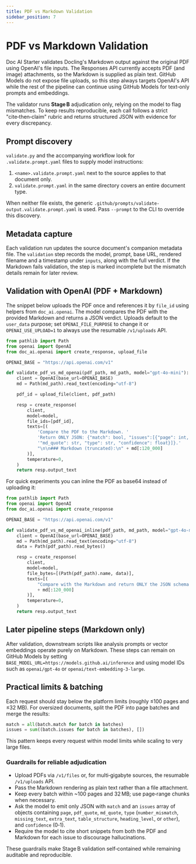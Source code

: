 ```yaml
---
title: PDF vs Markdown Validation
sidebar_position: 7
---
```


# PDF vs Markdown Validation

Doc AI Starter validates Docling's Markdown output against the original PDF using OpenAI's file inputs. The Responses API currently accepts PDF (and image) attachments, so the Markdown is supplied as plain text. GitHub Models do not expose file uploads, so this step always targets OpenAI's API while the rest of the pipeline can continue using GitHub Models for text‑only prompts and embeddings.

The validator runs **Stage B** adjudication only, relying on the model to flag mismatches. To keep results reproducible, each call follows a strict "cite‑then‑claim" rubric and returns structured JSON with evidence for every discrepancy.

## Prompt discovery

`validate.py` and the accompanying workflow look for `.validate.prompt.yaml` files
to supply model instructions:

1. `<name>.validate.prompt.yaml` next to the source applies to that document only.
2. `validate.prompt.yaml` in the same directory covers an entire document type.

When neither file exists, the generic
`.github/prompts/validate-output.validate.prompt.yaml` is used. Pass `--prompt`
to the CLI to override this discovery.

## Metadata capture

Each validation run updates the source document's companion metadata file. The
`validation` step records the model, prompt, base URL, rendered filename and a
timestamp under `inputs`, along with the full verdict. If the Markdown fails
validation, the step is marked incomplete but the mismatch details remain for
later review.

## Validation with OpenAI (PDF + Markdown)

The snippet below uploads the PDF once and references it by `file_id` using
helpers from `doc_ai.openai`. The model compares the PDF with the provided
Markdown and returns a JSON verdict. Uploads default to the `user_data`
purpose; set `OPENAI_FILE_PURPOSE` to change it or `OPENAI_USE_UPLOAD=1` to
always use the resumable `/v1/uploads` API.

```python
from pathlib import Path
from openai import OpenAI
from doc_ai.openai import create_response, upload_file

OPENAI_BASE = "https://api.openai.com/v1"

def validate_pdf_vs_md_openai(pdf_path, md_path, model="gpt-4o-mini"):
    client = OpenAI(base_url=OPENAI_BASE)
    md = Path(md_path).read_text(encoding="utf-8")

    pdf_id = upload_file(client, pdf_path)

    resp = create_response(
        client,
        model=model,
        file_ids=[pdf_id],
        texts=[(
            'Compare the PDF to the Markdown. '
            'Return ONLY JSON: {"match": bool, "issues":[{"page": int, "pdf_quote": str, '
            '"md_quote": str, "type": str, "confidence": float}]}.'
            "\n\n### Markdown (truncated):\n" + md[:120_000]
        )],
        temperature=0,
    )
    return resp.output_text
```

For quick experiments you can inline the PDF as base64 instead of uploading it:

```python
from pathlib import Path
from openai import OpenAI
from doc_ai.openai import create_response

OPENAI_BASE = "https://api.openai.com/v1"

def validate_pdf_vs_md_openai_inline(pdf_path, md_path, model="gpt-4o-mini"):
    client = OpenAI(base_url=OPENAI_BASE)
    md = Path(md_path).read_text(encoding="utf-8")
    data = Path(pdf_path).read_bytes()

    resp = create_response(
        client,
        model=model,
        file_bytes=[(Path(pdf_path).name, data)],
        texts=[(
            "Compare with the Markdown and return ONLY the JSON schema above.\n\n"
            + md[:120_000]
        )],
        temperature=0,
    )
    return resp.output_text
```

## Later pipeline steps (Markdown only)

After validation, downstream scripts like analysis prompts or vector embeddings operate purely on Markdown. These steps can remain on GitHub Models by setting `BASE_MODEL_URL=https://models.github.ai/inference` and using model IDs such as `openai/gpt-4o` or `openai/text-embedding-3-large`.

## Practical limits & batching

Each request should stay below the platform limits (roughly ≤100 pages and ≤32 MB). For oversized documents, split the PDF into page batches and merge the results:

```python
match = all(batch.match for batch in batches)
issues = sum((batch.issues for batch in batches), [])
```

This pattern keeps every request within model limits while scaling to very large files.

### Guardrails for reliable adjudication

- Upload PDFs via `/v1/files` or, for multi‑gigabyte sources, the resumable `/v1/uploads` API.
- Pass the Markdown rendering as plain text rather than a file attachment.
- Keep every batch within ~100 pages and 32 MB; use page‑range chunks when necessary.
- Ask the model to emit only JSON with `match` and an `issues` array of objects containing `page`, `pdf_quote`, `md_quote`, `type` (`number_mismatch`, `missing_text`, `extra_text`, `table_structure`, `heading_level`, or `other`), and `confidence` (0‑1).
- Require the model to cite short snippets from both the PDF and Markdown for each issue to discourage hallucinations.

These guardrails make Stage B validation self‑contained while remaining auditable and reproducible.
